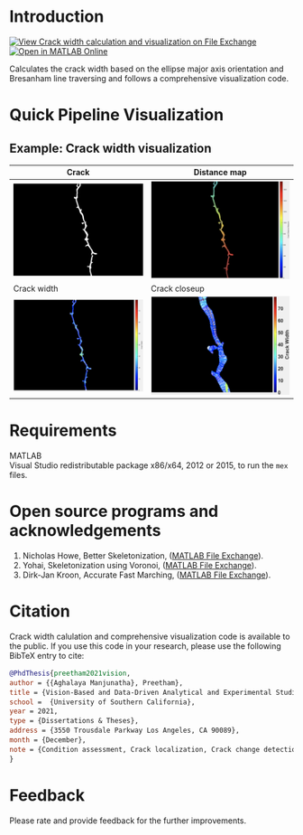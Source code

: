 # Introduction
[![View Crack width calculation and visualization on File Exchange](https://www.mathworks.com/matlabcentral/images/matlab-file-exchange.svg)](https://www.mathworks.com/matlabcentral/fileexchange/176438-crack-width-calculation-and-visualization) [![Open in MATLAB Online](https://www.mathworks.com/images/responsive/global/open-in-matlab-online.svg)](https://matlab.mathworks.com/open/github/v1?repo=preethamam/Crack-Width-Calculation-Visualization-MATLAB) 

Calculates the crack width based on the ellipse major axis orientation and Bresanham line traversing and follows a comprehensive visualization code.

# Quick Pipeline Visualization
## Example: Crack width visualization
| Crack |  Distance map |
| ------------- | ------------- |
| ![](assets/crack.png) | ![](assets/thumbnail_01.png) |
| Crack width   | Crack closeup |
| ![](assets/thumbnail_02.png) | ![](assets/thumbnail_03.png) |

# Requirements
MATLAB <br />
Visual Studio redistributable package x86/x64, 2012 or 2015, to run the `mex` files.

# Open source programs and acknowledgements
1. Nicholas Howe, Better Skeletonization, ([MATLAB File Exchange](https://www.mathworks.com/matlabcentral/fileexchange/11123-better-skeletonization)).
2. Yohai, Skeletonization using Voronoi, ([MATLAB File Exchange](https://www.mathworks.com/matlabcentral/fileexchange/27543-skeletonization-using-voronoi)).
3. Dirk-Jan Kroon, Accurate Fast Marching, ([MATLAB File Exchange](https://www.mathworks.com/matlabcentral/fileexchange/24531-accurate-fast-marching)).

# Citation
Crack width calulation and comprehensive visualization code is available to the public. If you use this code in your research, please use the following BibTeX entry to cite:
```bibtex
@PhdThesis{preetham2021vision,
author = {{Aghalaya Manjunatha}, Preetham},
title = {Vision-Based and Data-Driven Analytical and Experimental Studies into Condition Assessment and Change Detection of Evolving Civil, Mechanical and Aerospace Infrastructures},
school =  {University of Southern California},
year = 2021,
type = {Dissertations & Theses},
address = {3550 Trousdale Parkway Los Angeles, CA 90089},
month = {December},
note = {Condition assessment, Crack localization, Crack change detection, Synthetic crack generation, Sewer pipe condition assessment, Mechanical systems defect detection and quantification}
}
```

# Feedback
Please rate and provide feedback for the further improvements.
